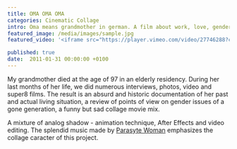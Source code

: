 ```yaml
---
title: OMA OMA OMA
categories: Cinematic Collage
intro: Oma means grandmother in german. A film about work, love, gender and sex and a melancholic portrait of my grandmother.
featured_image: /media/images/sample.jpg
featured_video: '<iframe src="https://player.vimeo.com/video/27746288?color=ed1c24&title=0&byline=0&portrait=0" frameborder="0" webkitallowfullscreen mozallowfullscreen allowfullscreen></iframe>'

published: true
date:  2011-01-31 00:00:00 +0100
---
```


My grandmother died at the age of 97 in an elderly residency.During her last months of her life, we did numerous interviews, photos, video and super8 films.The result is an absurd and historic documentation of her past and actual living situation, a review of points of view on gender issues of a gone generation, a funny but sad collage movie mix.
A mixture of analog shadow - animation technique, After Effects and video editing. The splendid music made by [Parasyte Woman](https://www.youtube.com/watch?v=ukMsPZ4-I6U) emphasizes the collage caracter of this project.

